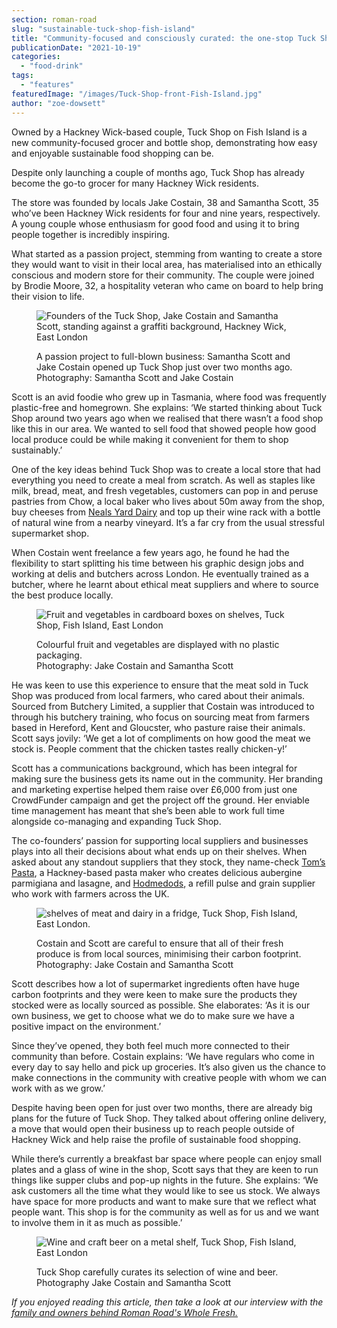 ```yaml
---
section: roman-road
slug: "sustainable-tuck-shop-fish-island"
title: "Community-focused and consciously curated: the one-stop Tuck Shop"
publicationDate: "2021-10-19"
categories: 
  - "food-drink"
tags: 
  - "features"
featuredImage: "/images/Tuck-Shop-front-Fish-Island.jpg"
author: "zoe-dowsett"
---
```


Owned by a Hackney Wick-based couple, Tuck Shop on Fish Island is a new community-focused grocer and bottle shop, demonstrating how easy and enjoyable sustainable food shopping can be.

Despite only launching a couple of months ago, Tuck Shop has already become the go-to grocer for many Hackney Wick residents.

The store was founded by locals Jake Costain, 38 and Samantha Scott, 35 who’ve been Hackney Wick residents for four and nine years, respectively. A young couple whose enthusiasm for good food and using it to bring people together is incredibly inspiring.  

What started as a passion project, stemming from wanting to create a store they would want to visit in their local area, has materialised into an ethically conscious and modern store for their community. The couple were joined by Brodie Moore, 32, a hospitality veteran who came on board to help bring their vision to life.

<figure>

![Founders of the Tuck Shop, Jake Costain and Samantha Scott, standing against a graffiti background, Hackney Wick, East London](/images/jake-samantha-owners-tuck-shop-1024x683.jpg)

<figcaption>

A passion project to full-blown business: Samantha Scott and Jake Costain opened up Tuck Shop just over two months ago. Photography: Samantha Scott and Jake Costain

</figcaption>

</figure>

Scott is an avid foodie who grew up in Tasmania, where food was frequently plastic-free and homegrown. She explains: ‘We started thinking about Tuck Shop around two years ago when we realised that there wasn’t a food shop like this in our area. We wanted to sell food that showed people how good local produce could be while making it convenient for them to shop sustainably.’

One of the key ideas behind Tuck Shop was to create a local store that had everything you need to create a meal from scratch. As well as staples like milk, bread, meat, and fresh vegetables, customers can pop in and peruse pastries from Chow, a local baker who lives about 50m away from the shop, buy cheeses from [Neals Yard Dairy](https://www.nealsyarddairy.co.uk/) and top up their wine rack with a bottle of natural wine from a nearby vineyard. It’s a far cry from the usual stressful supermarket shop.

When Costain went freelance a few years ago, he found he had the flexibility to start splitting his time between his graphic design jobs and working at delis and butchers across London. He eventually trained as a butcher, where he learnt about ethical meat suppliers and where to source the best produce locally.

<figure>

![Fruit and vegetables in cardboard boxes on shelves, Tuck Shop, Fish Island, East London](/images/fruit-veg-boxes-tuck-shop-fish-island-1024x683.jpg)

<figcaption>

Colourful fruit and vegetables are displayed with no plastic packaging.  
Photography: Jake Costain and Samantha Scott

</figcaption>

</figure>

He was keen to use this experience to ensure that the meat sold in Tuck Shop was produced from local farmers, who cared about their animals. Sourced from Butchery Limited, a supplier that Costain was introduced to through his butchery training, who focus on sourcing meat from farmers based in Hereford, Kent and Gloucster, who pasture raise their animals. Scott says jovily: ‘We get a lot of compliments on how good the meat we stock is. People comment that the chicken tastes really chicken-y!’

Scott has a communications background, which has been integral for making sure the business gets its name out in the community. Her branding and marketing expertise helped them raise over £6,000 from just one CrowdFunder campaign and get the project off the ground. Her enviable time management has meant that she’s been able to work full time alongside co-managing and expanding Tuck Shop.

The co-founders’ passion for supporting local suppliers and businesses plays into all their decisions about what ends up on their shelves. When asked about any standout suppliers that they stock, they name-check [Tom’s Pasta](https://www.tomspasta.com/), a Hackney-based pasta maker who creates delicious aubergine parmigiana and lasagne, and [Hodmedods](https://hodmedods.co.uk/), a refill pulse and grain supplier who work with farmers across the UK.

<figure>

![shelves of meat and dairy in a fridge, Tuck Shop, Fish Island, East London.](/images/dairy-meats-fridge-tuck-shop-fish-island-1024x683.jpg)

<figcaption>

Costain and Scott are careful to ensure that all of their fresh produce is from local sources, minimising their carbon footprint.  
Photography: Jake Costain and Samantha Scott

</figcaption>

</figure>

Scott describes how a lot of supermarket ingredients often have huge carbon footprints and they were keen to make sure the products they stocked were as locally sourced as possible. She elaborates: ‘As it is our own business, we get to choose what we do to make sure we have a positive impact on the environment.’

Since they’ve opened, they both feel much more connected to their community than before. Costain explains: ‘We have regulars who come in every day to say hello and pick up groceries. It’s also given us the chance to make connections in the community with creative people with whom we can work with as we grow.’

Despite having been open for just over two months, there are already big plans for the future of Tuck Shop. They talked about offering online delivery, a move that would open their business up to reach people outside of Hackney Wick and help raise the profile of sustainable food shopping.

While there’s currently a breakfast bar space where people can enjoy small plates and a glass of wine in the shop, Scott says that they are keen to run things like supper clubs and pop-up nights in the future. She explains: ‘We ask customers all the time what they would like to see us stock. We always have space for more products and want to make sure that we reflect what people want. This shop is for the community as well as for us and we want to involve them in it as much as possible.’

<figure>

![Wine and craft beer on a metal shelf, Tuck Shop, Fish Island, East London](/images/wine-beer-tuck-shop-fish-island-1024x683.jpg)

<figcaption>

Tuck Shop carefully curates its selection of wine and beer. Photography Jake Costain and Samantha Scott

</figcaption>

</figure>

_If you enjoyed reading this article, then take a look at our interview with the [family and owners behind Roman Road's Whole Fresh.](https://romanroadlondon.com/whole-fresh-roman-road-bow-opens/)_


